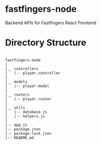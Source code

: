 # fastfingers-node
Backend APIs for Fastfingers React Frontend

# Directory Structure

```

fastfingers-node
|
|__ controllers
|   |-- player.controller
|
|__ models
|   |-- player.model
|
|__ routers
|   |-- player.router
|
|__ utils
|   |-- database.js
|   |-- helpers.js
|
|-- app.js
|-- package.json
|-- package-lock.json
|-- README.md

```
